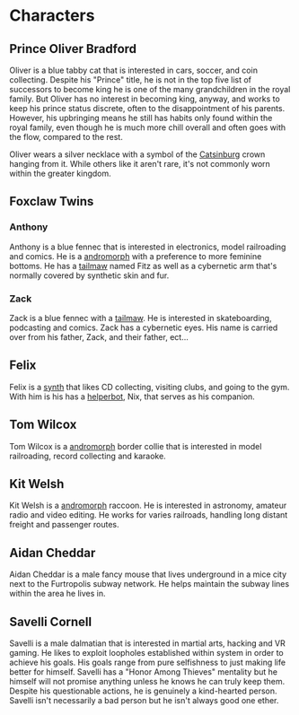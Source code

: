 # Characters

## Prince Oliver Bradford

Oliver is a blue tabby cat that is interested in cars, soccer, and coin collecting. Despite his "Prince" title, he is not in the top five list of successors to become king he is one of the many grandchildren in the royal family. But Oliver has no interest in becoming king, anyway, and works to keep his prince status discrete, often to the disappointment of his parents. However, his upbringing means he still has habits only found within the royal family, even though he is much more chill overall and often goes with the flow, compared to the rest. 

Oliver wears a silver necklace with a symbol of the [Catsinburg](./universe/locations.md) crown hanging from it. While others like it aren't rare, it's not commonly worn within the greater kingdom.

## Foxclaw Twins

### Anthony

Anthony is a blue fennec that is interested in electronics, model railroading and comics. He is a [andromorph](./universe/andromorph.md) with a preference to more feminine bottoms. He has a [tailmaw](./universe/tailmaw.md) named Fitz as well as a cybernetic arm that's normally covered by synthetic skin and fur.

### Zack

Zack is a blue fennec with a [tailmaw](./universe/tailmaw.md). He is interested in skateboarding, podcasting and comics. Zack has a cybernetic eyes. His name is carried over from his father, Zack, and their father, ect...

## Felix

Felix is a [synth](./universe/synths.md) that likes CD collecting, visiting clubs, and going to the gym. With him is his has a [helperbot](https://synthspecies.com/wiki/Helperbots), Nix, that serves as his companion.

## Tom Wilcox

Tom Wilcox is a [andromorph](./universe/andromorph.md) border collie that is interested in model railroading, record collecting and karaoke.

## Kit Welsh

Kit Welsh is a [andromorph](./universe/andromorph.md) raccoon. He is interested in astronomy, amateur radio and video editing. He works for varies railroads, handling long distant freight and passenger routes.

## Aidan Cheddar

Aidan Cheddar is a male fancy mouse that lives underground in a mice city next to the Furtropolis subway network. He helps maintain the subway lines within the area he lives in.

## Savelli Cornell

Savelli is a male dalmatian that is interested in martial arts, hacking and VR gaming. He likes to exploit loopholes established within system in order to achieve his goals. His goals range from pure selfishness to just making life better for himself. Savelli has a "Honor Among Thieves" mentality but he himself will not promise anything unless he knows he can truly keep them. Despite his questionable actions, he is genuinely a kind-hearted person. Savelli isn't necessarily a bad person but he isn't always good one ether.